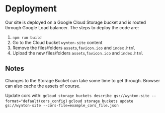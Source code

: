 # Deployment

Our site is deployed on a Google Cloud Storage bucket and is routed through Google Load balancer. The steps to deploy the code are:

1. `npm run build`
2. Go to the Cloud bucket `wynton-site` content
3. Remove the files/folders `assets`,`favicon.ico` and `index.html`
4. Upload the new files/folders `assets`,`favicon.ico` and `index.html`

## Notes

Changes to the Storage Bucket can take some time to get through. Browser can also cache the assets of course.

Update cors with:
`gcloud storage buckets describe gs://wynton-site --format="default(cors_config)`
`gcloud storage buckets update gs://wynton-site --cors-file=example_cors_file.json`

